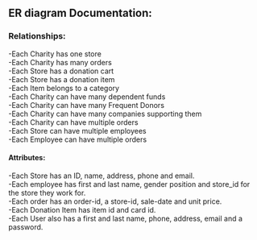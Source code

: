 <h2> ER diagram Documentation:</h2>
<h3>Relationships:</h3>
-Each Charity has one store</br>
-Each Charity has many orders</br>
-Each Store has a donation cart</br>
-Each Store has a donation item</br>
-Each Item belongs to a category</br>
-Each Charity can have many dependent funds</br>
-Each Charity can have many Frequent Donors</br>
-Each Charity can have many companies supporting them</br>
-Each Charity can have multiple orders</br>
-Each Store can have multiple employees</br>
-Each Employee can have multiple orders</br>


#### Attributes:
-Each Store has an ID, name, address, phone and email.</br>
-Each employee has first and last name, gender position and store_id for the store they work for.</br>
-Each order has an order-id, a store-id, sale-date and unit price.</br>
-Each Donation Item has item id and card id.</br>
-Each User also has a first and last name, phone, address, email and a password.</br>
